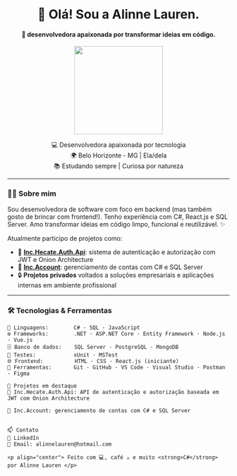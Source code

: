 <h1 align="center">🚀 Olá! Sou a Alinne Lauren.</h1>

<h4 align="center">🚀  desenvolvedora apaixonada por transformar ideias em código.</h4>

<p align="center">
  <img src="https://media.giphy.com/media/L8K62iTDkzGX6/giphy.gif" width="200" />
</p>

<p align="center">
  💻 Desenvolvedora apaixonada por tecnologia <br>
  🌍 Belo Horizonte - MG | Ela/dela <br>
  📚 Estudando sempre | Curiosa por natureza
</p>

---

### 👩‍💻 Sobre mim

Sou desenvolvedora de software com foco em backend (mas também gosto de brincar com frontend!). Tenho experiência com C#, React.js e SQL Server. Amo transformar ideias em código limpo, funcional e reutilizável. ✨

Atualmente participo de projetos como:
- 🔐 [**Inc.Hecate.Auth.Api**](https://github.com/linh-00/Inc.Hecate.Auth.Api): sistema de autenticação e autorização com JWT e Onion Architecture  
- 📁 [**Inc.Account**](https://github.com/linh-00/Inc.Account): gerenciamento de contas com C# e SQL Server  
- 🔒 **Projetos privados** voltados a soluções empresariais e aplicações internas em ambiente profissional

---

### 🛠️ Tecnologias & Ferramentas

```text
💬 Linguagens:        C# · SQL · JavaScript
⚙️ Frameworks:        .NET · ASP.NET Core · Entity Framework · Node.js · Vue.js
🗄️ Banco de dados:    SQL Server · PostgreSQL · MongoDB
🧪 Testes:            xUnit · MSTest
🌐 Frontend:          HTML · CSS · React.js (iniciante)
🔧 Ferramentas:       Git · GitHub · VS Code · Visual Studio · Postman · Figma

🚀 Projetos em destaque
🔐 Inc.Hecate.Auth.Api: API de autenticação e autorização baseada em JWT com Onion Architecture

🧾 Inc.Account: gerenciamento de contas com C# e SQL Server


📫 Contato
💼 LinkedIn
📨 Email: alinnelauren@hotmail.com

<p align="center"> Feito com 💻, café ☕ e muito <strong>C#</strong> por Alinne Lauren </p>
